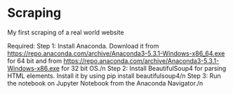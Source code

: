 # Scraping
My first scraping of a real world website

Required:
Step 1: Install Anaconda. Download it from https://repo.anaconda.com/archive/Anaconda3-5.3.1-Windows-x86_64.exe for 64 bit and from https://repo.anaconda.com/archive/Anaconda3-5.3.1-Windows-x86.exe for 32 bit OS./n
Step 2: Install BeautifulSoup4 for parsing HTML elements. Install it by using pip install beautifulsoup4/n
Step 3: Run the notebook on Jupyter Notebook from the Anaconda Navigator./n


